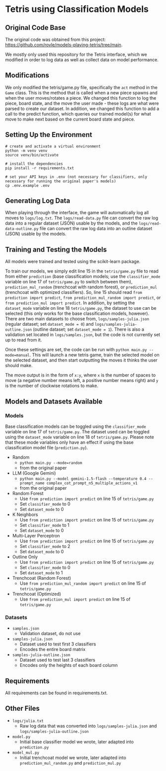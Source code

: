 # Tetris using Classification Models

## Original Code Base

The original code was obtained from this project: https://github.com/rovle/models-playing-tetris/tree/main.

We mostly only used this repository for the Tetris interface, which we modified in order to log data as well as collect data on model performance.

## Modifications

We only modified the tetris/game.py file, specifically the ```act``` method in the ```Game``` class. This is the method that is called when a new piece spawns and when the user moves/rotates a piece. We changed this function to log the piece, board state, and the move the user made - these logs are what were parsed to create our dataset. In addition, we changed this function to add a call to the predict function, which queries our trained model(s) for what move to make next based on the current board state and piece.

## Setting Up the Environment
```
# create and activate a virtual environment
python -m venv venv
source venv/bin/activate

# install the dependencies
pip install -r requirements.txt

# set your API keys in .env (not necessary for classifiers, only necessary for running the original paper's models)
cp .env.example .env
```
## Generating Log Data
When playing through the interface, the game will automatically log all moves to ```logs/log.txt```. The ```logs/read-data.py``` file can convert the raw log data into a regular dataset (JSON) usable by the models, and the ```logs/read-data-outline.py``` file can convert the raw log data into an outline dataset (JSON) usable by the models.

## Training and Testing the Models

All models were trained and tested using the scikit-learn package.

To train our models, we simply edit line 15 in the ```tetris/game.py``` file to read from either ```prediction``` (base classification models; use the ```classifier_mode``` variable on line 17 of ```tetris/game.py``` to switch between them), ```prediction_mul_random``` (trenchcoat with random forest), or ```prediction_mul``` (trenchcoat with optimized classifiers). So, line 15 should read ```from prediction import predict```, ```from prediction_mul_random import predict```, or ```from prediction_mul import predict```. In addition, by setting the ```dataset_mode``` variable on line 18 ```tetris/game.py```, the dataset to use can be selected (this only works for the base classification models, however). There are two main datasets to choose from, ```logs/samples-julia.json``` (regular dataset; set ```dataset_mode = 0```) and ```logs/samples-julia-outline.json``` (outline dataset; set ```dataset_mode = 1```). There is also a validation set located in ```logs/samples.json```, but the code is not currently set up to read from it.

Once these settings are set, the code can be run with ```python main.py --mode=manual```. This will launch a new tetris game, train the selected model on the selected dataset, and then start outputting the moves it thinks the user should make.  

The move output is in the form of ```x:y```, where ```x``` is the number of spaces to move (a negative number means left, a positive number means right) and ```y``` is the number of clockwise rotations to make.

## Models and Datasets Available
### Models
Base classification models can be toggled using the ```classifier_mode``` variable on line 17 of ```tetris/game.py```. The dataset used can be toggled using the ```dataset_mode``` variable on line 18 of ```tetris/game.py```. Please note that these mode variables only have an effect if using the base classification model file (```prediction.py```).
- Random 
    - ```python main.py --mode=random```
    - from the original paper  
- LLM (Google Gemini)
    - ```python main.py --model gemini-1.5-flash --temperature 0.4 --prompt_name complex_cot_prompt_n5_multiple_actions_v1```
    - from the original paper  
- Random Forest
    - Use ```from prediction import predict``` on line 15 of ```tetris/game.py```
    - Set ```classifier_mode``` to 0 
    - Set ```dataset_mode``` to 0 
- K Neighbors
    - Use ```from prediction import predict``` on line 15 of ```tetris/game.py```
    - Set ```classifier_mode``` to 1 
    - Set ```dataset_mode``` to 0  
- Multi-Layer Perceptron
    - Use ```from prediction import predict``` on line 15 of ```tetris/game.py```
    - Set ```classifier_mode``` to 2 
    - Set ```dataset_mode``` to 0   
- Outline Only
    - Use ```from prediction import predict``` on line 15 of ```tetris/game.py```
    - Set ```classifier_mode``` to 0 
    - Set ```dataset_mode``` to 1 
- Trenchcoat (Random Forest) 
    - Use ```from prediction_mul_random import predict``` on line 15 of ```tetris/game.py```  
- Trenchcoat (Optimized) 
    - Use ```from prediction_mul import predict``` on line 15 of ```tetris/game.py```  

### Datasets
- ```samples.json``` 
    - Validation dataset, do not use  
- ```samples-julia.json``` 
    - Dataset used to test first 3 classifiers
    - Encodes the entire board matrix  
- ```samples-julia-outline.json```
    - Dataset used to test last 3 classifiers
    - Encodes only the heights of each board column  

## Requirements
All requirements can be found in requirements.txt.

## Other Files
- ```logs/julia.txt```
    - Raw log data that was converted into ```logs/samples-julia.json``` and ```logs/samples-julia-outline.json```
- ```model.py```
    - Initial base classifier model we wrote, later adapted into ```prediction.py```
- ```model_mul.py```
    - Initial trenchcoat model we wrote, later adapted into ```prediction_mul_random.py``` and ```prediction_mul.py```